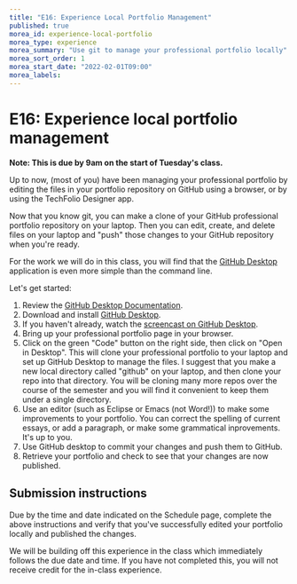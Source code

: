 ```yaml
---
title: "E16: Experience Local Portfolio Management"
published: true
morea_id: experience-local-portfolio
morea_type: experience
morea_summary: "Use git to manage your professional portfolio locally"
morea_sort_order: 1
morea_start_date: "2022-02-01T09:00"
morea_labels:
---
```


# E16: Experience local portfolio management

**Note: This is due by 9am on the start of Tuesday's class.**

Up to now, (most of you) have been managing your professional portfolio by editing the files in your portfolio repository on GitHub using a browser, or by using the TechFolio Designer app.

Now that you know git, you can make a clone of your GitHub professional portfolio repository on your laptop. Then you can edit, create, and delete files on your laptop and "push" those changes to your GitHub repository when you're ready.

For the work we will do in this class, you will find that the [GitHub Desktop](https://desktop.github.com/) application is even more simple than the command line.

Let's get started:

  1. Review the [GitHub Desktop Documentation](https://docs.github.com/en/desktop).
  2. Download and install [GitHub Desktop](https://desktop.github.com/).
  3. If you haven't already, watch the [screencast on GitHub Desktop](reading-screencast-github-desktop.html).
  3. Bring up your professional portfolio page in your browser.
  4. Click on the green "Code" button on the right side, then click on "Open in Desktop". This will clone your professional portfolio to your laptop and set up GitHub Desktop to manage the files. I suggest that you make a new local directory called "github" on your laptop, and then clone your repo into that directory. You will be cloning many more repos over the course of the semester and you will find it convenient to keep them under a single directory.
  5. Use an editor (such as Eclipse or Emacs (not Word!)) to make some improvements to your portfolio. You can correct the spelling of current essays, or add a paragraph, or make some grammatical inprovements. It's up to you.
  7. Use GitHub desktop to commit your changes and push them to GitHub.
  8. Retrieve your portfolio and check to see that your changes are now published.


## Submission instructions

Due by the time and date indicated on the Schedule page, complete the above instructions and verify that you've successfully edited your portfolio locally and published the changes.

We will be building off this experience in the class which immediately follows the due date and time. If you have not completed this, you will not receive credit for the in-class experience.







